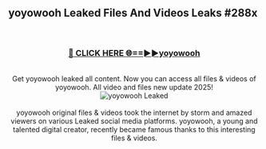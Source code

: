 ## yoyowooh Leaked Files And Videos Leaks #288x
<br>
<div align="center">
<h3><a href="https://watchclip.my.id/yoyowooh" rel="nofollow">🔴 CLICK HERE 🌐==►►yoyowooh</a></h3>
<br>
Get yoyowooh leaked all content. Now you can access all files & videos of yoyowooh. All video and files new update 2025!
<br>
<a href="https://watchclip.my.id/yoyowooh" rel="nofollow" data-target="animated-image.originalLink"><img src="https://i.ibb.co.com/WyWwxjT/player-gif2.gif" alt="yoyowooh Leaked" style="max-width: 100%; display: inline-block;" data-target="animated-image.originalImage"></a>
<br><br>
yoyowooh original files & videos took the internet by storm and amazed viewers on various Leaked social media platforms. yoyowooh, a young and talented digital creator, recently became famous thanks to this interesting files & videos.
</div>
<br>